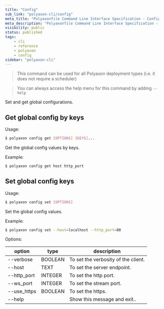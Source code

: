 ```yaml
---
title: "Config"
sub_link: "polyaxon-cli/config"
meta_title: "Polyaxonfile Command Line Interface Specification - Config - Polyaxon References"
meta_description: "Polyaxonfile Command Line Interface Specification - Config."
visibility: public
status: published
tags:
    - cli
    - reference
    - polyaxon
    - config
sidebar: "polyaxon-cli"
---
```


> This command can be used for all Polyaxon deployment types (i.e. it does not require a scheduler)

> You can always access the help menu for this command by adding `--help`

Set and get global configurations.

## Get global config by keys

Usage:

```bash
$ polyaxon config get [OPTIONS] [KEYS]...
```

Get the global config values by keys.

Example:

```bash
$ polyaxon config get host http_port
```

## Set global config keys

Usage:

```bash
$ polyaxon config set [OPTIONS]
```

Set the global config values.

Example:

```bash
$ polyaxon config set --host=localhost --http_port=80
```

Options:

option | type | description
-------|------|------------
  --verbose| BOOLEAN | To set the verbosity of the client.
  --host| TEXT | To set the server endpoint.
  --http_port| INTEGER | To set the http port.
  --ws_port| INTEGER | To set the stream port.
  --use_https| BOOLEAN | To set the https.
  --help| | Show this message and exit..
